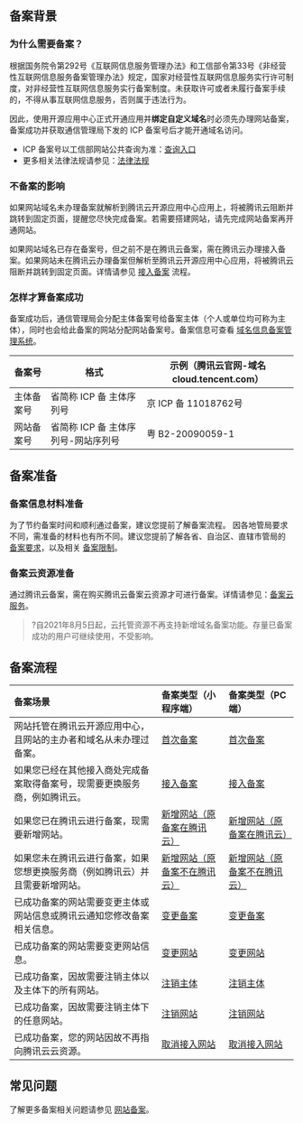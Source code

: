 ## 备案背景

### 为什么需要备案？

根据国务院令第292号《互联网信息服务管理办法》和工信部令第33号《非经营性互联网信息服务备案管理办法》规定，国家对经营性互联网信息服务实行许可制度，对非经营性互联网信息服务实行备案制度。未获取许可或者未履行备案手续的，不得从事互联网信息服务，否则属于违法行为。

因此，使用开源应用中心正式开通应用并**绑定自定义域名**时必须先办理网站备案，备案成功并获取通信管理局下发的 ICP 备案号后才能开通域名访问。

- ICP 备案号以工信部网站公共查询为准：[查询入口](https://beian.miit.gov.cn/#/Integrated/recordQuery)
- 更多相关法律法规请参见：[法律法规](https://beian.miit.gov.cn/#/Integrated/lawStatute)

### 不备案的影响

如果网站域名未办理备案就解析到腾讯云开源应用中心应用上，将被腾讯云阻断并跳转到固定页面，提醒您尽快完成备案。若需要搭建网站，请先完成网站备案再开通网站。

如果网站域名已存在备案号，但之前不是在腾讯云备案，需在腾讯云办理接入备案。如果网站未在腾讯云办理备案但解析至腾讯云开源应用中心应用，将被腾讯云阻断并跳转到固定页面。详情请参见 [接入备案](https://cloud.tencent.com/document/product/243/37403) 流程。

### 怎样才算备案成功
备案成功后，通信管理局会分配主体备案号给备案主体（个人或单位均可称为主体），同时也会给此备案的网站分配网站备案号。备案信息可查看 [域名信息备案管理系统](https://beian.miit.gov.cn/#/Integrated/index)。

| **备案号**     | **格式**                                | **示例（腾讯云官网-域名 cloud.tencent.com）** |
| ---------- | ----------------------------------- | ------------------------------------------ |
| 主体备案号 | 省简称 ICP 备 主体序列号            | 京 ICP 备 11018762号                       |
| 网站备案号 | 省简称 ICP 备 主体序列号-网站序列号 | 粤 B2-20090059-1                           |



## 备案准备
### 备案信息材料准备
为了节约备案时间和顺利通过备案，建议您提前了解备案流程。
因各地管局要求不同，需准备的材料也有所不同。建议您提前了解各省、自治区、直辖市管局的 [备案要求](https://cloud.tencent.com/document/product/243/3474)，以及相关 [备案限制](https://cloud.tencent.com/document/product/243/18911)。

### 备案云资源准备
通过腾讯云备案，需在购买腾讯云备案云资源才可进行备案。详情请参见：[备案云服务](https://cloud.tencent.com/document/product/243/18908)。

>?自2021年8月5日起，云托管资源不再支持新增域名备案功能。存量已备案成功的用户可继续使用，不受影响。


## 备案流程

<table>
<thead>
<tr>
<th align="left">备案场景</th>
<th align="left">备案类型（小程序端）</th>
<th align="left">	备案类型（PC 端）</th>
</tr>
</thead>
<tbody><tr>
<td align="left">网站托管在腾讯云开源应用中心，且网站的主办者和域名从未办理过备案。</td>
<td align="left"><a href="https://cloud.tencent.com/document/product/243/37402">首次备案</a></td>
<td align="left"><a href="https://cloud.tencent.com/document/product/243/18958">首次备案</a></td>
</tr>
<tr>
<td align="left">如果您已经在其他接入商处完成备案取得备案号，现需要更换服务商，例如腾讯云。</td>
<td align="left"><a href="https://cloud.tencent.com/document/product/243/37403">接入备案</a></td>
<td align="left"><a href="https://cloud.tencent.com/document/product/243/19024">接入备案</a></td>
</tr>
<tr>
<td align="left">如果您已在腾讯云进行备案，现需要新增网站。</td>
<td align="left"><a href="https://cloud.tencent.com/document/product/243/37404">新增网站（原备案在腾讯云）</a></td>
<td align="left"><a href="https://cloud.tencent.com/document/product/243/19148">新增网站（原备案在腾讯云）</a></td>
</tr>
<tr>
<td align="left">如果您未在腾讯云进行备案，如果您想更换服务商（例如腾讯云）并且需要新增网站。</td>
<td align="left"><a href="https://cloud.tencent.com/document/product/243/37405">新增网站（原备案不在腾讯云）</a></td>
<td align="left"><a href="https://cloud.tencent.com/document/product/243/19147">新增网站（原备案不在腾讯云）</a></td>
</tr>
<tr>
<td align="left">已成功备案的网站需要变更主体或网站信息或腾讯云通知您修改备案相关信息。</td>
<td align="left"><a href="https://cloud.tencent.com/document/product/243/37406">变更备案</a></td>
<td align="left"><a href="https://cloud.tencent.com/document/product/243/19144">变更备案</a></td>
</tr>
<tr>
<td align="left">已成功备案的网站需要变更网站信息。</td>
<td align="left"><a href="https://cloud.tencent.com/document/product/243/37407">变更网站</a></td>
<td align="left"><a href="https://cloud.tencent.com/document/product/243/19145">变更网站</a></td>
</tr>
<tr>
<td align="left">已成功备案，因故需要注销主体以及主体下的所有网站。</td>
<td align="left"><a href="https://cloud.tencent.com/document/product/243/37410">注销主体</a></td>
<td align="left"><a href="https://cloud.tencent.com/document/product/243/19150">注销主体</a></td>
</tr>
<tr>
<td align="left">已成功备案，因故需要注销主体下的任意网站。</td>
<td align="left"><a href="https://cloud.tencent.com/document/product/243/37409">注销网站</a></td>
<td align="left"><a href="https://cloud.tencent.com/document/product/243/19151">注销网站</a></td>
</tr>
<tr>
<td align="left">已成功备案，您的网站因故不再指向腾讯云云资源。</td>
<td align="left"><a href="https://cloud.tencent.com/document/product/243/37408">取消接入网站</a></td>
<td align="left"><a href="https://cloud.tencent.com/document/product/243/19143">取消接入网站</a></td>
</tr>
</tbody></table>


## 常见问题
了解更多备案相关问题请参见 [网站备案](https://cloud.tencent.com/document/product/243)。

